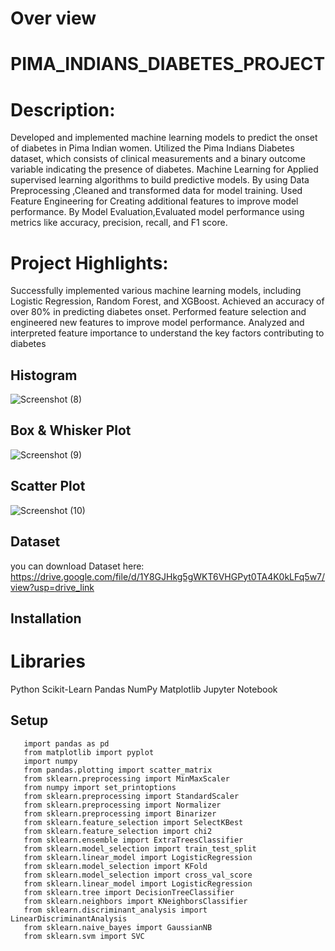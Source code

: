 # Over view
# PIMA_INDIANS_DIABETES_PROJECT

# Description:
Developed and implemented machine learning models to predict the onset of diabetes in Pima Indian women. Utilized the Pima Indians Diabetes dataset, which consists of clinical measurements and a binary outcome variable indicating the presence of diabetes.
Machine Learning for Applied supervised learning algorithms to build predictive models.
By using Data Preprocessing ,Cleaned and transformed data for model training.
Used Feature Engineering for Creating additional features to improve model performance.
By Model Evaluation,Evaluated model performance using metrics like accuracy, precision, recall, and F1 score.
# Project Highlights:
Successfully implemented various machine learning models, including Logistic Regression, Random Forest, and XGBoost.
Achieved an accuracy of over 80% in predicting diabetes onset.
Performed feature selection and engineered new features to improve model performance.
Analyzed and interpreted feature importance to understand the key factors contributing to diabetes


## Histogram
![Screenshot (8)](https://github.com/sravani-buguru/PIMA_INDIANS_DIABETES/assets/147702072/c3af374c-549d-4a2d-9562-b93723a6e096)
## Box & Whisker Plot
![Screenshot (9)](https://github.com/sravani-buguru/PIMA_INDIANS_DIABETES/assets/147702072/f812aa9e-8868-4abc-852d-6214294e902e)
## Scatter Plot
![Screenshot (10)](https://github.com/sravani-buguru/PIMA_INDIANS_DIABETES/assets/147702072/019132c4-09ac-4280-add9-b4c10c96f2a5)



## Dataset
you can download Dataset here:
https://drive.google.com/file/d/1Y8GJHkg5gWKT6VHGPyt0TA4K0kLFq5w7/view?usp=drive_link

## Installation
# Libraries
Python
Scikit-Learn
Pandas
NumPy
Matplotlib
Jupyter Notebook
## Setup

       import pandas as pd
       from matplotlib import pyplot
       import numpy
       from pandas.plotting import scatter_matrix
       from sklearn.preprocessing import MinMaxScaler
       from numpy import set_printoptions
       from sklearn.preprocessing import StandardScaler
       from sklearn.preprocessing import Normalizer
       from sklearn.preprocessing import Binarizer
       from sklearn.feature_selection import SelectKBest
       from sklearn.feature_selection import chi2
       from sklearn.ensemble import ExtraTreesClassifier
       from sklearn.model_selection import train_test_split
       from sklearn.linear_model import LogisticRegression
       from sklearn.model_selection import KFold
       from sklearn.model_selection import cross_val_score
       from sklearn.linear_model import LogisticRegression
       from sklearn.tree import DecisionTreeClassifier
       from sklearn.neighbors import KNeighborsClassifier
       from sklearn.discriminant_analysis import LinearDiscriminantAnalysis
       from sklearn.naive_bayes import GaussianNB
       from sklearn.svm import SVC





